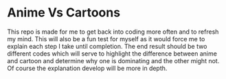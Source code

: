# Anime Vs Cartoons
This repo is made for me to get back into coding more often and to refresh my mind. This will also be a fun test for myself as it would force me to explain each step I take until completion. The end result should be two different codes which will serve to highlight the difference between anime and cartoon and determine why one is dominating and the other might not. Of course the explanation develop will be more in depth. 
